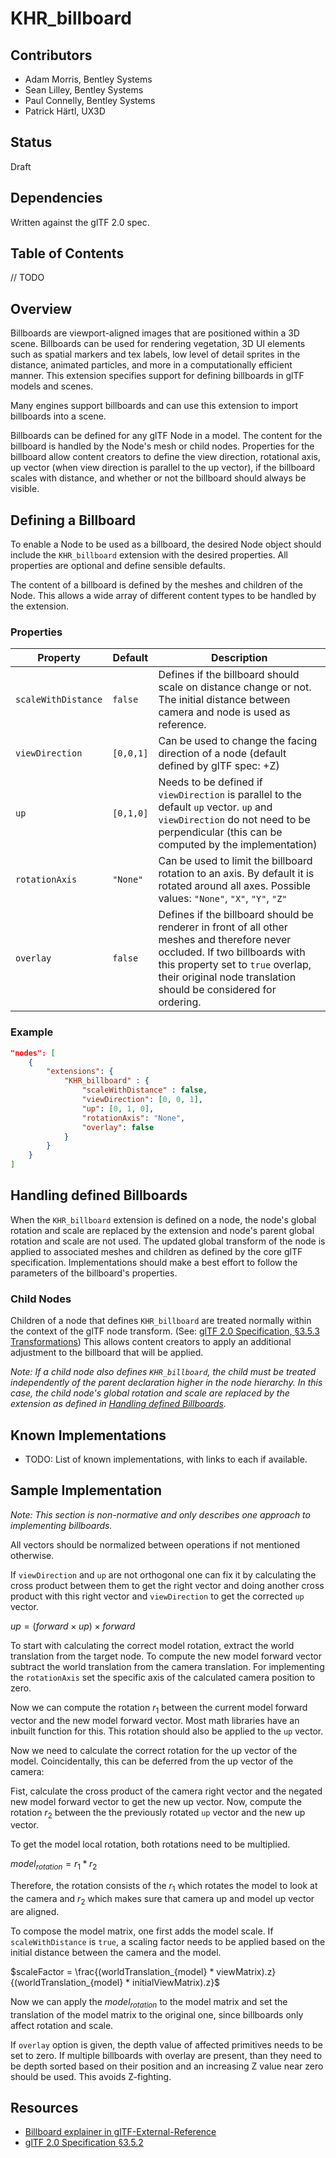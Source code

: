 # KHR_billboard

## Contributors

- Adam Morris, Bentley Systems
- Sean Lilley, Bentley Systems
- Paul Connelly, Bentley Systems
- Patrick Härtl, UX3D

## Status

Draft

## Dependencies

Written against the glTF 2.0 spec.

## Table of Contents

// TODO

## Overview

Billboards are viewport-aligned images that are positioned within a 3D scene. Billboards can be used for rendering vegetation, 3D UI elements such as spatial markers and tex labels, low level of detail sprites in the distance, animated particles, and more in a computationally efficient manner. This extension specifies support for defining billboards in glTF models and scenes.

Many engines support billboards and can use this extension to import billboards into a scene.

Billboards can be defined for any glTF Node in a model. The content for the billboard is handled by the Node's mesh or child nodes. Properties for the billboard allow content creators to define the view direction, rotational axis, up vector (when view direction is parallel to the up vector), if the billboard scales with distance, and whether or not the billboard should always be visible.

## Defining a Billboard

To enable a Node to be used as a billboard, the desired Node object should include the `KHR_billboard` extension with the desired properties. All properties are optional and define sensible defaults.

The content of a billboard is defined by the meshes and children of the Node. This allows a wide array of different content types to be handled by the extension.

### Properties

| Property | Default | Description |
| -------- | ------- | ----------- |
| `scaleWithDistance` | `false` | Defines if the billboard should scale on distance change or not. The initial distance between camera and node is used as reference. |
| `viewDirection` | `[0,0,1]` | Can be used to change the facing direction of a node (default defined by glTF spec: +Z)
| `up` | `[0,1,0]` | Needs to be defined if `viewDirection` is parallel to the default `up` vector. `up` and `viewDirection` do not need to be perpendicular (this can be computed by the implementation)
| `rotationAxis` | `"None"` | Can be used to limit the billboard rotation to an axis. By default it is rotated around all axes. Possible values: `"None"`, `"X"`, `"Y"`, `"Z"` 
| `overlay` | `false` | Defines if the billboard should be renderer in front of all other meshes and therefore never occluded. If two billboards with this property set to `true` overlap, their original node translation should be considered for ordering.

### Example

```json
"nodes": [
    {
        "extensions": {
            "KHR_billboard" : {
                "scaleWithDistance" : false,
                "viewDirection": [0, 0, 1],
                "up": [0, 1, 0],
                "rotationAxis": "None",
                "overlay": false
            }
        }
    }
]
```

## Handling defined Billboards

When the `KHR_billboard` extension is defined on a node, the node's global rotation and scale are replaced by the extension and node's parent global rotation and scale are not used. The updated global transform of the node is applied to associated meshes and children as defined by the core glTF specification. Implementations should make a best effort to follow the parameters of the billboard's properties.

### Child Nodes

Children of a node that defines `KHR_billboard` are treated normally within the context of the glTF node transform. (See: [glTF 2.0 Specification, §3.5.3 Transformations](https://registry.khronos.org/glTF/specs/2.0/glTF-2.0.html#transformations)) This allows content creators to apply an additional adjustment to the billboard that will be applied.

_Note: If a child node also defines `KHR_billboard`, the child must be treated independently of the parent declaration higher in the node hierarchy. In this case, the child node's global rotation and scale are replaced by the extension as defined in [Handling defined Billboards](#handling-defined-billboards)._

## Known Implementations

- TODO: List of known implementations, with links to each if available.

## Sample Implementation

_Note: This section is non-normative and only describes one approach to implementing billboards._

All vectors should be normalized between operations if not mentioned otherwise. 

If `viewDirection` and `up` are not orthogonal one can fix it by calculating the cross product between them to get the right vector and doing another cross product with this right vector and `viewDirection` to get the corrected `up` vector.

$up = (forward \times up) \times forward$

To start with calculating the correct model rotation, extract the world translation from the target node. To compute the new model forward vector subtract the world translation from the camera translation. For implementing the `rotationAxis` set the specific axis of the calculated camera position to zero.

Now we can compute the rotation $r_1$ between the current model forward vector and the new model forward vector. Most math libraries have an inbuilt function for this. This rotation should also be applied to the `up` vector.

Now we need to calculate the correct rotation for the up vector of the model. Coincidentally, this can be deferred from the up vector of the camera:

Fist, calculate the cross product of the camera right vector and the negated new model forward vector to get the new up vector. Now, compute the rotation $r_2$ between the the previously rotated `up` vector and the new up vector.

To get the model local rotation, both rotations need to be multiplied.

$model_{rotation} = r_1 * r_2$

Therefore, the rotation consists of the $r_1$ which rotates the model to look at the camera and $r_2$ which makes sure that camera up and model up vector are aligned.

To compose the model matrix, one first adds the model scale. If `scaleWithDistance` is `true`, a scaling factor needs to be applied based on the initial distance between the camera and the model.

$scaleFactor = \frac{(worldTranslation_{model} * viewMatrix).z}{(worldTranslation_{model} * initialViewMatrix).z}$

Now we can apply the $model_{rotation}$ to the model matrix and set the translation of the model matrix to the original one, since billboards only affect rotation and scale.

If `overlay` option is given, the depth value of affected primitives needs to be set to zero. If multiple billboards with overlay are present, than they need to be depth sorted based on their position and an increasing Z value near zero should be used. This avoids Z-fighting.

## Resources

- [Billboard explainer in glTF-External-Reference](https://github.com/KhronosGroup/glTF-External-Reference/blob/main/explainers/billboard.md)
- [glTF 2.0 Specification §3.5.2](https://registry.khronos.org/glTF/specs/2.0/glTF-2.0.html#transformations)
